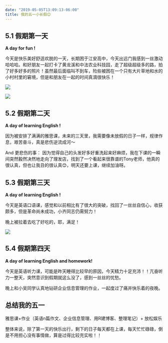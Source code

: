 ```yaml
---
date: "2019-05-05T13:09:13-06:00"
title: 我的五一小长假😊
---
```


## 5.1 假期第一天

**A day for fun !**

今天是快乐美好舒适欢脱的一天，长期困于江安高中，今天出远门我感到一丝激动哈哈哈。和好朋友一起打卡了黄龙溪和中法农业科技园，走了超级超级多的路，拍了好多好多的照片！虽然最后面临叫不到车，险些被困在一个只有大片草地和水的小村村里的窘境，但是和朋友在一起的时间真滴很快乐！

![](https://img.alicdn.com/imgextra/i2/3383487940/O1CN01GRs4vt28WZHsNpMc2_!!3383487940.jpg)

![](https://img.alicdn.com/imgextra/i1/3383487940/O1CN01Xdgw4x28WZHsNxHsa_!!3383487940.jpg)



## 5.2 假期第二天

**A day of learning English !**

因为被安排了满满的雅思课，未来的三天里，我需要像未放假的日子一样，规律作息，艰苦奋斗，真是悲伤逆流成河～

And 更悲伤的事：
因为觉得自己的头发好多好重洗起来好麻烦，我在下课的一瞬间突然毅然决然地走向了理发店，找到了一个看起来很靠谱的Tony老师，他真的很认真，但也让我丑的很认真😊，明天还要上课，继续加油呀。



## 5.3 假期第三天

**A day of learning English !**

今天是英语口语课，感觉和以前相比有了很大的突破，找回了一丝丝自信心，收获颇多，但是革命尚未成功，小齐同志仍需努力！

晚上被拉着去吃了好吃的，耶，满足！



![](https://img.alicdn.com/imgextra/i4/3383487940/O1CN01mPfbdv28WZHrWq4GI_!!3383487940.jpg)



## 5.4 假期第四天

**A day of learning English and homework!**

今天是英语听力课，可能是昨天睡得比较早的原因，今天精力十足充沛！！亢奋听力一整天，突然意识到假期就这么没了，感到一丝丝的忧愁。

晚上和小吴同学认真地钻研企业信息管理的作业，一起度过了痛并快乐着的夜晚。



## 总结我的五一

雅思课+作业（英语n篇作文、企业信息管理、用R建博客、整理笔记）+ 放松娱乐

整体来说，除了第一天的快乐出行，剩下的日子每天都在上课，每天忙忙碌碌，倒是不用担心没有事情做，算是过得比较充实啦！！